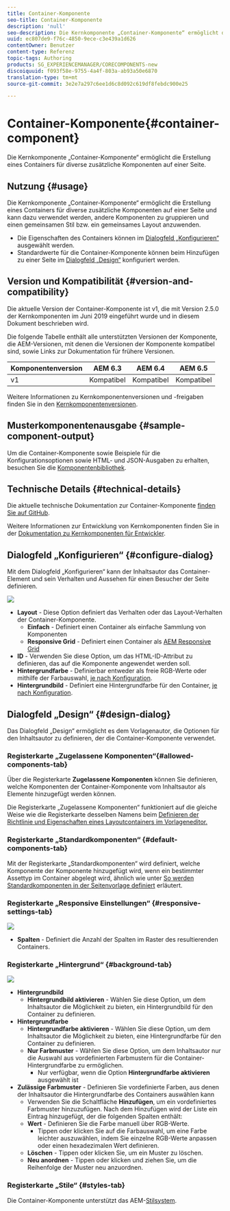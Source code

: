 ```yaml
---
title: Container-Komponente
seo-title: Container-Komponente
description: 'null'
seo-description: Die Kernkomponente „Container-Komponente“ ermöglicht die Erstellung eines Containers für diverse zusätzliche Komponenten auf einer Seite.
uuid: ec807de9-f76c-4850-9ece-c3e439a1d626
contentOwner: Benutzer
content-type: Referenz
topic-tags: Authoring
products: SG_EXPERIENCEMANAGER/CORECOMPONENTS-new
discoiquuid: f093f58e-9755-4a4f-803a-ab93a50e6870
translation-type: tm+mt
source-git-commit: 3e2e7a297c6ee1d6c8d092c619df8febdc900e25

---
```



# Container-Komponente{#container-component}

Die Kernkomponente „Container-Komponente“ ermöglicht die Erstellung eines Containers für diverse zusätzliche Komponenten auf einer Seite.

## Nutzung {#usage}

Die Kernkomponente „Container-Komponente“ ermöglicht die Erstellung eines Containers für diverse zusätzliche Komponenten auf einer Seite und kann dazu verwendet werden, andere Komponenten zu gruppieren und einen gemeinsamen Stil bzw. ein gemeinsames Layout anzuwenden.

* Die Eigenschaften des Containers können im [Dialogfeld „Konfigurieren“](#configure-dialog) ausgewählt werden.
* Standardwerte für die Container-Komponente können beim Hinzufügen zu einer Seite im [Dialogfeld „Design“](#design-dialog) konfiguriert werden.

## Version und Kompatibilität {#version-and-compatibility}

Die aktuelle Version der Container-Komponente ist v1, die mit Version 2.5.0 der Kernkomponenten im Juni 2019 eingeführt wurde und in diesem Dokument beschrieben wird.

Die folgende Tabelle enthält alle unterstützten Versionen der Komponente, die AEM-Versionen, mit denen die Versionen der Komponente kompatibel sind, sowie Links zur Dokumentation für frühere Versionen.

| Komponentenversion | AEM 6.3 | AEM 6.4 | AEM 6.5 |
|--- |--- |--- |---|
| v1 | Kompatibel | Kompatibel | Kompatibel |

Weitere Informationen zu Kernkomponentenversionen und -freigaben finden Sie in den [Kernkomponentenversionen](versions.md).

## Musterkomponentenausgabe {#sample-component-output}

Um die Container-Komponente sowie Beispiele für die Konfigurationsoptionen sowie HTML- und JSON-Ausgaben zu erhalten, besuchen Sie die [Komponentenbibliothek](http://opensource.adobe.com/aem-core-wcm-components/library/container.html).

## Technische Details {#technical-details}

Die aktuelle technische Dokumentation zur Container-Komponente [finden Sie auf GitHub](https://github.com/adobe/aem-core-wcm-components/tree/master/content/src/content/jcr_root/apps/core/wcm/components/container/v1/container).

Weitere Informationen zur Entwicklung von Kernkomponenten finden Sie in der [Dokumentation zu Kernkomponenten für Entwickler](developing.md).

## Dialogfeld „Konfigurieren“ {#configure-dialog}

Mit dem Dialogfeld „Konfigurieren“ kann der Inhaltsautor das Container-Element und sein Verhalten und Aussehen für einen Besucher der Seite definieren.

![](assets/screen-shot-2019-06-21-13.59.26.png)

* **Layout** - Diese Option definiert das Verhalten oder das Layout-Verhalten der Container-Komponente.
   * **Einfach** - Definiert einen Container als einfache Sammlung von Komponenten
   * **Responsive Grid** - Definiert einen Container als [AEM Responsive Grid](https://helpx.adobe.com/experience-manager/6-5/sites/authoring/using/responsive-layout.html)
* **ID** - Verwenden Sie diese Option, um das HTML-ID-Attribut zu definieren, das auf die Komponente angewendet werden soll.
* **Hintergrundfarbe** - Definierbar entweder als freie RGB-Werte oder mithilfe der Farbauswahl, [je nach Konfiguration](#background-tab).
* **Hintergrundbild** - Definiert eine Hintergrundfarbe für den Container, [je nach Konfiguration](#background-tab).

## Dialogfeld „Design“ {#design-dialog}

Das Dialogfeld „Design“ ermöglicht es dem Vorlagenautor, die Optionen für den Inhaltsautor zu definieren, der die Container-Komponente verwendet.

### Registerkarte „Zugelassene Komponenten“{#allowed-components-tab}

Über die Registerkarte **Zugelassene Komponenten** können Sie definieren, welche Komponenten der Container-Komponente vom Inhaltsautor als Elemente hinzugefügt werden können.

Die Registerkarte „Zugelassene Komponenten“ funktioniert auf die gleiche Weise wie die Registerkarte desselben Namens beim [Definieren der Richtlinie und Eigenschaften eines Layoutcontainers im Vorlageneditor.](https://helpx.adobe.com/experience-manager/6-5/sites/authoring/using/templates.html)

### Registerkarte „Standardkomponenten“ {#default-components-tab}

Mit der Registerkarte „Standardkomponenten“ wird definiert, welche Komponente der Komponente hinzugefügt wird, wenn ein bestimmter Assettyp im Container abgelegt wird, ähnlich wie unter [So werden Standardkomponenten in der Seitenvorlage definiert](https://helpx.adobe.com/experience-manager/6-5/sites/authoring/using/templates.html#EditingTemplatesTemplateAuthors) erläutert.

### Registerkarte „Responsive Einstellungen“ {#responsive-settings-tab}

![](assets/screen-shot-2019-06-21-09.33.03.png)

* **Spalten** - Definiert die Anzahl der Spalten im Raster des resultierenden Containers.

### Registerkarte „Hintergrund“ {#background-tab}

![](assets/screen-shot-2019-06-21-09.42.42.png)

* **Hintergrundbild**
   * **Hintergrundbild aktivieren** - Wählen Sie diese Option, um dem Inhaltsautor die Möglichkeit zu bieten, ein Hintergrundbild für den Container zu definieren.
* **Hintergrundfarbe**
   * **Hintergrundfarbe aktivieren** - Wählen Sie diese Option, um dem Inhaltsautor die Möglichkeit zu bieten, eine Hintergrundfarbe für den Container zu definieren.
   * **Nur Farbmuster** - Wählen Sie diese Option, um dem Inhaltsautor nur die Auswahl aus vordefinierten Farbmustern für die Container-Hintergrundfarbe zu ermöglichen.
      * Nur verfügbar, wenn die Option **Hintergrundfarbe aktivieren** ausgewählt ist
* **Zulässige Farbmuster** - Definieren Sie vordefinierte Farben, aus denen der Inhaltsautor die Hintergrundfarbe des Containers auswählen kann
   * Verwenden Sie die Schaltfläche **Hinzufügen**, um ein vordefiniertes Farbmuster hinzuzufügen. Nach dem Hinzufügen wird der Liste ein Eintrag hinzugefügt, der die folgenden Spalten enthält:
   * **Wert** - Definieren Sie die Farbe manuell über RGB-Werte.
      * Tippen oder klicken Sie auf die Farbauswahl, um eine Farbe leichter auszuwählen, indem Sie einzelne RGB-Werte anpassen oder einen hexadezimalen Wert definieren.
   * **Löschen** - Tippen oder klicken Sie, um ein Muster zu löschen.
   * **Neu anordnen** - Tippen oder klicken und ziehen Sie, um die Reihenfolge der Muster neu anzuordnen.

### Registerkarte „Stile“ {#styles-tab}

Die Container-Komponente unterstützt das AEM-[Stilsystem](authoring.md#component-styling).
